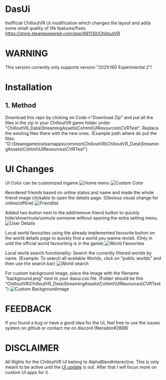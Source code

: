 # DasUi
Inofficial ChilloutVR UI modification which changes the layout and adds some small quality of life features/fixes.
https://store.steampowered.com/app/661130/ChilloutVR



# WARNING
This version currently only supports version "2021r160 Experimental 2"!

# Installation
## 1. Method
Download this repo by clicking on Code->"Download Zip" and put all the files in the zip in your ChilloutVR game folder under "ChilloutVR_Data\StreamingAssets\Cohtml\UIResources\CVRTest". Replace the existing files there with the new ones. (Example path where do put the files: "D:\Steamgames\steamapps\common\ChilloutVR\ChilloutVR_Data\StreamingAssets\Cohtml\UIResources\CVRTest")


# UI Changes
UI Color can be customized ingame
![Home menu](https://github.com/Neradon/CVRPlus/blob/main/ExampleImages/Base.jpg)
![Custom Color](https://github.com/Neradon/CVRPlus/blob/main/ExampleImages/CustomColor.jpg)

Reordered friends based on online status and name and made the whole friend image clickable to open the details page.
(Obvious visual change for online/offline)
![Friendlist](https://github.com/Neradon/CVRPlus/blob/main/ExampleImages/Friendlist.jpg)

Added two button next to the add/remove friend button to quickly hide/show/mute/unmute someone without opening the extra setting menu.
![User Details](https://github.com/Neradon/CVRPlus/blob/main/ExampleImages/UserDetails.jpg)

Local world favourites using the already implemented favourite button on the world details page to quickly find a world you wanna revisit. (Only in until the official world favouriting is in the game)
![World Favourites](https://github.com/Neradon/CVRPlus/blob/main/ExampleImages/WorldFavourites.jpg)

Local world search functionality: Search the currently filtered worlds by name. (Example: To search all available Worlds, click on "public worlds" and then use the search bar)
![World search](https://i.imgur.com/XrgKhKI.png)

For custom background image, place the image with the filename "background.png" next to your dasui.css file.
(Folder should be this  "ChilloutVR\ChilloutVR_Data\StreamingAssets\Cohtml\UIResources\CVRTest")
![Custom Backgroundimage](https://i.imgur.com/hcu7Y12.jpg)

# FEEDBACK
If you found a bug or have a good idea for the UI, feel free to use the issues system on github or contact me on discord (Neradon#2898) 

# DISCLAIMER
All Rights for the ChilloutVR UI belong to AlphaBlendInteractive. This is only meant to be active until the [UI update](https://twitter.com/NicoKuroKusagi/status/1378072131125252096) is out. After that I will focus more on custom UI apps for it.
